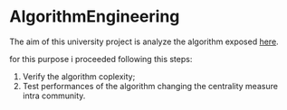 ﻿# AlgorithmEngineering
The aim of this university project is analyze the algorithm exposed [here](https://www.sciencedirect.com/science/article/abs/pii/S092523121831275X?casa_token=uQSmx9U9HxgAAAAA:1JfbA2SrgGFICH43U-8lCMaTgXkPRmTgr_bgqvfY_3w0DfIskMExfGWyb5c8tCascCNf2Ujmkcw). 

for this purpose i proceeded following this steps: 
1) Verify the algorithm coplexity;
2) Test performances of the algorithm changing the centrality measure intra community.
